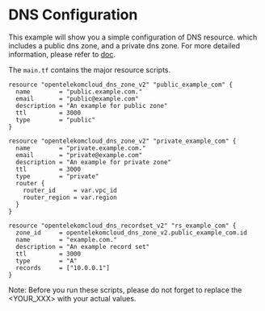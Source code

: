 # DNS Configuration

This example will show you a simple configuration of DNS resource.
which includes a public dns zone, and a private dns zone.
For more detailed information, please refer to
[doc](https://www.terraform.io/docs/providers/opentelekomcloud/index.html).

The ```main.tf``` contains the major resource scripts.

```hcl
resource "opentelekomcloud_dns_zone_v2" "public_example_com" {
  name        = "public.example.com."
  email       = "public@example.com"
  description = "An example for public zone"
  ttl         = 3000
  type        = "public"
}

resource "opentelekomcloud_dns_zone_v2" "private_example_com" {
  name        = "private.example.com."
  email       = "private@example.com"
  description = "An example for private zone"
  ttl         = 3000
  type        = "private"
  router {
    router_id     = var.vpc_id
    router_region = var.region
  }
}

resource "opentelekomcloud_dns_recordset_v2" "rs_example_com" {
  zone_id     = opentelekomcloud_dns_zone_v2.public_example_com.id
  name        = "example.com."
  description = "An example record set"
  ttl         = 3000
  type        = "A"
  records     = ["10.0.0.1"]
}
```


Note: Before you run these scripts, please do not forget to replace the
<YOUR_XXX> with your actual values.
